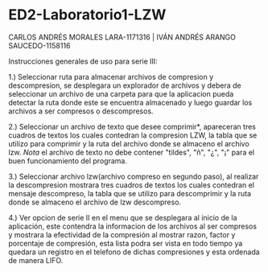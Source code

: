 # ED2-Laboratorio1-LZW
CARLOS ANDRÉS MORALES LARA-1171316
 | IVÁN ANDRÉS ARANGO SAUCEDO-1158116

Instrucciones generales de uso para serie III:

1.) Seleccionar ruta para almacenar archivos de compresion y descompresion, se desplegara un explorador de archivos y debera de seleccionar un archivo de una carpeta para que la aplicacion pueda detectar la ruta donde este se encuentra almacenado y luego guardar los archivos a ser compresos o descompresos. 

2.) Seleccionar un archivo de texto que desee comprimir*, apareceran tres cuadros de textos los cuales contedran la compresion LZW, la tabla que se utilizo para comprimir y la ruta del archivo donde se almaceno el archivo lzw.
*Nota* el archivo de texto no debe contener "tildes", "ñ", "¿", "¡" para el buen funcionamiento del programa.

3.) Seleccionar archivo lzw(archivo compreso en segundo paso), al realizar la descompresion mostrara tres cuadros de textos los cuales contedran el mensaje descompreso, la tabla que se utilizo para descomprimir y la ruta donde se almaceno el archivo de lzw descompreso.

4.) Ver opcion de serie II en el menu que se desplegara al inicio de la aplicación, este contendra la informacion de los archivos al ser compresos y mostrara la efectividad de la compresión al mostrar razon, factor y porcentaje de compresión, esta lista podra ser vista en todo tiempo ya quedara un registro en el telefono de dichas compresiones y esta ordenada de manera LIFO.
